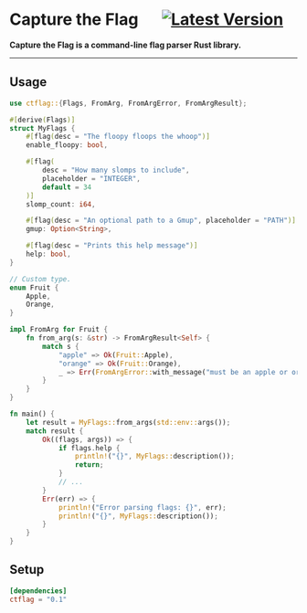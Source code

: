 # Capture the Flag &emsp; [![Latest Version]][crates.io]

[Latest Version]: https://img.shields.io/crates/v/ctflag.svg
[crates.io]: https://crates.io/crates/ctflag

**Capture the Flag is a command-line flag parser Rust library.**

---

## Usage

```rust
use ctflag::{Flags, FromArg, FromArgError, FromArgResult};

#[derive(Flags)]
struct MyFlags {
    #[flag(desc = "The floopy floops the whoop")]
    enable_floopy: bool,

    #[flag(
        desc = "How many slomps to include",
        placeholder = "INTEGER",
        default = 34
    )]
    slomp_count: i64,

    #[flag(desc = "An optional path to a Gmup", placeholder = "PATH")]
    gmup: Option<String>,

    #[flag(desc = "Prints this help message")]
    help: bool,
}

// Custom type.
enum Fruit {
    Apple,
    Orange,
}

impl FromArg for Fruit {
    fn from_arg(s: &str) -> FromArgResult<Self> {
        match s {
            "apple" => Ok(Fruit::Apple),
            "orange" => Ok(Fruit::Orange),
            _ => Err(FromArgError::with_message("must be an apple or orange")),
        }
    }
}

fn main() {
    let result = MyFlags::from_args(std::env::args());
    match result {
        Ok((flags, args)) => {
            if flags.help {
                println!("{}", MyFlags::description());
                return;
            }
            // ...
        }
        Err(err) => {
            println!("Error parsing flags: {}", err);
            println!("{}", MyFlags::description());
        }
    }
}
```

## Setup

```toml
[dependencies]
ctflag = "0.1"
```
